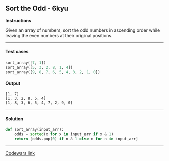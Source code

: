 ## Sort the Odd - 6kyu

**Instructions**

Given an array of numbers, sort the odd numbers in ascending order while leaving the even numbers
at their original positions.

---

#### Test cases

```python
sort_array([7, 1])
sort_array([5, 3, 2, 8, 1, 4])
sort_array([9, 8, 7, 6, 5, 4, 3, 2, 1, 0])
```

#### Output 
```
[1, 7]
[1, 3, 2, 8, 5, 4]
[1, 8, 3, 6, 5, 4, 7, 2, 9, 0]
```

---

#### Solution

```python
def sort_array(input_arr):
    odds = sorted(x for x in input_arr if x & 1)
    return [odds.pop(0) if n & 1 else n for n in input_arr]
```

---

[Codewars link](https://www.codewars.com/kata/578aa45ee9fd15ff4600090d)
